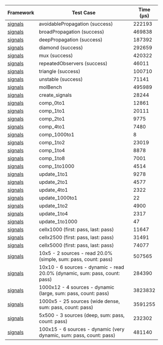 | Framework | Test Case | Time (μs) |
| --- | --- | --- |
| [signals](https://github.com/rodydavis/signals.dart) | avoidablePropagation (success) | 222193 |
| [signals](https://github.com/rodydavis/signals.dart) | broadPropagation (success) | 469838 |
| [signals](https://github.com/rodydavis/signals.dart) | deepPropagation (success) | 187392 |
| [signals](https://github.com/rodydavis/signals.dart) | diamond (success) | 292659 |
| [signals](https://github.com/rodydavis/signals.dart) | mux (success) | 420322 |
| [signals](https://github.com/rodydavis/signals.dart) | repeatedObservers (success) | 46011 |
| [signals](https://github.com/rodydavis/signals.dart) | triangle (success) | 100710 |
| [signals](https://github.com/rodydavis/signals.dart) | unstable (success) | 71141 |
| [signals](https://github.com/rodydavis/signals.dart) | molBench | 495989 |
| [signals](https://github.com/rodydavis/signals.dart) | create_signals | 28244 |
| [signals](https://github.com/rodydavis/signals.dart) | comp_0to1 | 12861 |
| [signals](https://github.com/rodydavis/signals.dart) | comp_1to1 | 20111 |
| [signals](https://github.com/rodydavis/signals.dart) | comp_2to1 | 9775 |
| [signals](https://github.com/rodydavis/signals.dart) | comp_4to1 | 7480 |
| [signals](https://github.com/rodydavis/signals.dart) | comp_1000to1 | 8 |
| [signals](https://github.com/rodydavis/signals.dart) | comp_1to2 | 23019 |
| [signals](https://github.com/rodydavis/signals.dart) | comp_1to4 | 8878 |
| [signals](https://github.com/rodydavis/signals.dart) | comp_1to8 | 7001 |
| [signals](https://github.com/rodydavis/signals.dart) | comp_1to1000 | 4514 |
| [signals](https://github.com/rodydavis/signals.dart) | update_1to1 | 9278 |
| [signals](https://github.com/rodydavis/signals.dart) | update_2to1 | 4577 |
| [signals](https://github.com/rodydavis/signals.dart) | update_4to1 | 2322 |
| [signals](https://github.com/rodydavis/signals.dart) | update_1000to1 | 22 |
| [signals](https://github.com/rodydavis/signals.dart) | update_1to2 | 4900 |
| [signals](https://github.com/rodydavis/signals.dart) | update_1to4 | 2317 |
| [signals](https://github.com/rodydavis/signals.dart) | update_1to1000 | 47 |
| [signals](https://github.com/rodydavis/signals.dart) | cellx1000 (first: pass, last: pass) | 11647 |
| [signals](https://github.com/rodydavis/signals.dart) | cellx2500 (first: pass, last: pass) | 31491 |
| [signals](https://github.com/rodydavis/signals.dart) | cellx5000 (first: pass, last: pass) | 74077 |
| [signals](https://github.com/rodydavis/signals.dart) | 10x5 - 2 sources - read 20.0% (simple, sum: pass, count: pass) | 507565 |
| [signals](https://github.com/rodydavis/signals.dart) | 10x10 - 6 sources - dynamic - read 20.0% (dynamic, sum: pass, count: pass) | 284390 |
| [signals](https://github.com/rodydavis/signals.dart) | 1000x12 - 4 sources - dynamic (large, sum: pass, count: pass) | 3823832 |
| [signals](https://github.com/rodydavis/signals.dart) | 1000x5 - 25 sources (wide dense, sum: pass, count: pass) | 3591255 |
| [signals](https://github.com/rodydavis/signals.dart) | 5x500 - 3 sources (deep, sum: pass, count: pass) | 232302 |
| [signals](https://github.com/rodydavis/signals.dart) | 100x15 - 6 sources - dynamic (very dynamic, sum: pass, count: pass) | 481140 |
